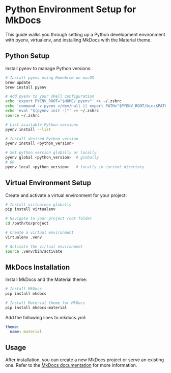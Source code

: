 # Python Environment Setup for MkDocs

This guide walks you through setting up a Python development environment with pyenv, virtualenv, and installing MkDocs with the Material theme.

## Python Setup

Install pyenv to manage Python versions:

```bash
# Install pyenv using Homebrew on macOS
brew update
brew install pyenv

# Add pyenv to your shell configuration
echo 'export PYENV_ROOT="$HOME/.pyenv"' >> ~/.zshrc
echo 'command -v pyenv >/dev/null || export PATH="$PYENV_ROOT/bin:$PATH"' >> ~/.zshrc
echo 'eval "$(pyenv init -)"' >> ~/.zshrc
source ~/.zshrc

# List available Python versions
pyenv install --list

# Install desired Python version
pyenv install <python_version>

# Set python version globally or locally
pyenv global <python_version>  # globally
# OR
pyenv local <python_version>   # locally in current directory
```

## Virtual Environment Setup

Create and activate a virtual environment for your project:

```bash
# Install virtualenv globally
pip install virtualenv

# Navigate to your project root folder
cd /path/to/project

# Create a virtual environment
virtualenv .venv

# Activate the virtual environment
source .venv/bin/activate
```

## MkDocs Installation

Install MkDocs and the Material theme:

```bash
# Install MkDocs
pip install mkdocs

# Install Material theme for MkDocs
pip install mkdocs-material
```

Add the following lines to mkdocs.yml:
```yaml
theme:
  name: material
```

## Usage

After installation, you can create a new MkDocs project or serve an existing one. Refer to the [MkDocs documentation](https://www.mkdocs.org/) for more information.